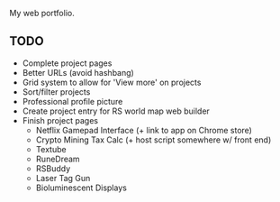 My web portfolio.

## TODO

* Complete project pages
* Better URLs (avoid hashbang)
* Grid system to allow for 'View more' on projects
* Sort/filter projects
* Professional profile picture
* Create project entry for RS world map web builder
* Finish project pages
  * Netflix Gamepad Interface (+ link to app on Chrome store)
  * Crypto Mining Tax Calc (+ host script somewhere w/ front end)
  * Textube
  * RuneDream
  * RSBuddy
  * Laser Tag Gun
  * Bioluminescent Displays